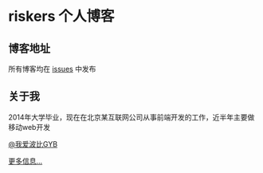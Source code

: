 # riskers 个人博客

## 博客地址
所有博客均在 [issues](https://github.com/riskers/blog/issues) 中发布

## 关于我
2014年大学毕业，现在在北京某互联网公司从事前端开发的工作，近半年主要做移动web开发

[@我爱波比GYB](http://weibo.com/damaoxianjia123)

[更多信息...](https://github.com/riskers/blog/issues/1)

